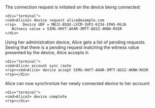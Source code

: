 The connection request is initiated on the device being connected:


~~~~
<div="terminal">
<cmd>Alice2> device request alice@example.com
<rsp>   Device UDF = MBJ2-BSQX-LXIM-3UP2-KZ34-IPHS-RGJ6
   Witness value = 5IMG-XHYT-AO4R-3MTT-QGSZ-4KNH-RXSR
</div>
~~~~

Using her administration device, Alice gets a list of pending requests. Seeing that
there is a pending request matching the witness value presented by the device, Alice
accepts it:


~~~~
<div="terminal">
<cmd>Alice> account sync /auto
<rsp><cmd>Alice> device accept 5IMG-XHYT-AO4R-3MTT-QGSZ-4KNH-RXSR
<rsp></div>
~~~~

Alice can now synchronize her newly connected device to her account:


~~~~
<div="terminal">
<cmd>Alice2> device complete
<rsp></div>
~~~~


